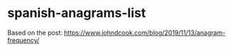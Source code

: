 # spanish-anagrams-list
Based on the post: https://www.johndcook.com/blog/2019/11/13/anagram-frequency/
